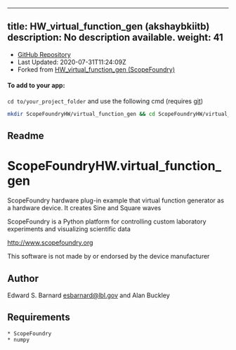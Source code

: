 
---
title: HW_virtual_function_gen (akshaybkiitb)
description: No description available.
weight: 41
---
- [GitHub Repository](https://github.com/akshaybkiitb/HW_virtual_function_gen)
- Last Updated: 2020-07-31T11:24:09Z
- Forked from [HW_virtual_function_gen (ScopeFoundry)](/docs/300_reference/hw-components/HW_virtual_function_gen-ScopeFoundry)

#### To add to your app:

`cd to/your_project_folder` and use the following cmd (requires [git](/docs/100_development/20_git/))

```bash
mkdir ScopeFoundryHW/virtual_function_gen && cd ScopeFoundryHW/virtual_function_gen && git init --initial-branch=master && git remote add upstream_akshaybkiitb https://github.com/akshaybkiitb/HW_virtual_function_gen && git pull upstream_akshaybkiitb master && cd ../..
```

## Readme
ScopeFoundryHW.virtual_function_gen
===================================

ScopeFoundry hardware plug-in example that virtual function
generator as a hardware device. It creates Sine and Square waves

ScopeFoundry is a Python platform for controlling custom laboratory 
experiments and visualizing scientific data

<http://www.scopefoundry.org>

This software is not made by or endorsed by the device manufacturer


Author
----------

Edward S. Barnard <esbarnard@lbl.gov> and Alan Buckley


Requirements
------------

	* ScopeFoundry
	* numpy
